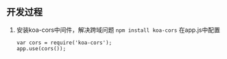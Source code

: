 ## 开发过程
1. 安装koa-cors中间件，解决跨域问题
    `npm install koa-cors`
    在app.js中配置
    ```
    var cors = require('koa-cors');
    app.use(cors());
    ```
